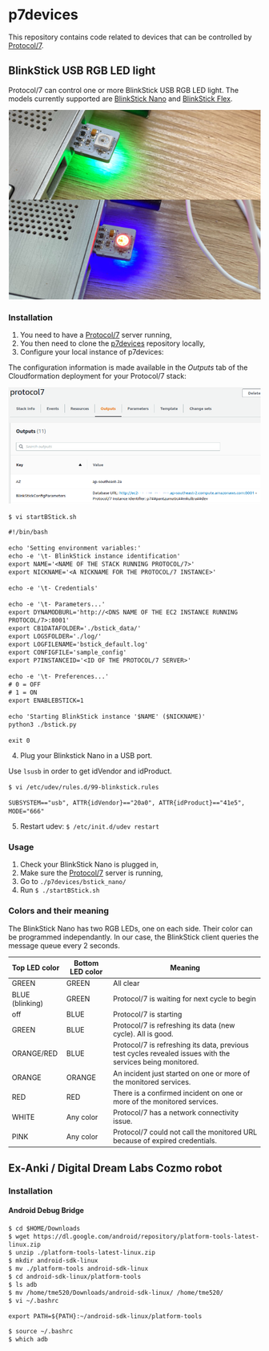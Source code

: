 # p7devices

This repository contains code related to devices that can be controlled by [Protocol/7](https://github.com/TME520/protocol7).

## BlinkStick USB RGB LED light

Protocol/7 can control one or more BlinkStick USB RGB LED light. The models currently supported are [BlinkStick Nano](https://www.blinkstick.com/products/blinkstick-nano) and [BlinkStick Flex](https://www.blinkstick.com/products/blinkstick-flex).

![The BlinkStick Nano in action](p7devices_bstick_nano01.png)

### Installation

1. You need to have a [Protocol/7](https://github.com/TME520/protocol7) server running,
2. You then need to clone the [p7devices](https://github.com/TME520/p7devices) repository locally,
3. Configure your local instance of p7devices:

The configuration information is made available in the *Outputs* tab of the Cloudformation deployment for your Protocol/7 stack:

![Protocol/7 configuration information](p7devices_config_info01.png)

`$ vi startBStick.sh`
```
#!/bin/bash

echo 'Setting environment variables:'
echo -e '\t- BlinkStick instance identification'
export NAME='<NAME OF THE STACK RUNNING PROTOCOL/7>'
export NICKNAME='<A NICKNAME FOR THE PROTOCOL/7 INSTANCE>'

echo -e '\t- Credentials'

echo -e '\t- Parameters...'
export DYNAMODBURL='http://<DNS NAME OF THE EC2 INSTANCE RUNNING PROTOCOL/7>:8001'
export CB1DATAFOLDER='./bstick_data/'
export LOGSFOLDER='./log/'
export LOGFILENAME='bstick_default.log'
export CONFIGFILE='sample_config'
export P7INSTANCEID='<ID OF THE PROTOCOL/7 SERVER>'

echo -e '\t- Preferences...'
# 0 = OFF
# 1 = ON
export ENABLEBSTICK=1

echo 'Starting BlinkStick instance '$NAME' ($NICKNAME)'
python3 ./bstick.py

exit 0
```

4. Plug your Blinkstick Nano in a USB port.

Use `lsusb` in order to get idVendor and idProduct.

`$ vi /etc/udev/rules.d/99-blinkstick.rules`

`SUBSYSTEM=="usb", ATTR{idVendor}=="20a0", ATTR{idProduct}=="41e5", MODE="666"`

5. Restart udev: `$ /etc/init.d/udev restart`

### Usage

1. Check your BlinkStick Nano is plugged in,
2. Make sure the [Protocol/7](https://github.com/TME520/protocol7) server is running,
3. Go to `./p7devices/bstick_nano/`
4. Run `$ ./startBStick.sh`

### Colors and their meaning

The BlinkStick Nano has two RGB LEDs, one on each side. Their color can be programmed independantly.
In our case, the BlinkStick client queries the message queue every 2 seconds.

|Top LED color|Bottom LED color|Meaning|
|---|---|---|
|GREEN|GREEN|All clear|
|BLUE (blinking)|GREEN|Protocol/7 is waiting for next cycle to begin|
|off|BLUE|Protocol/7 is starting|
|GREEN|BLUE|Protocol/7 is refreshing its data (new cycle). All is good.|
|ORANGE/RED|BLUE|Protocol/7 is refreshing its data, previous test cycles revealed issues with the services being monitored.|
|ORANGE|ORANGE|An incident just started on one or more of the monitored services.|
|RED|RED|There is a confirmed incident on one or more of the monitored services.|
|WHITE|Any color|Protocol/7 has a network connectivity issue.|
|PINK|Any color|Protocol/7 could not call the monitored URL because of expired credentials.|

## Ex-Anki / Digital Dream Labs Cozmo robot

### Installation

#### Android Debug Bridge

```
$ cd $HOME/Downloads
$ wget https://dl.google.com/android/repository/platform-tools-latest-linux.zip
$ unzip ./platform-tools-latest-linux.zip
$ mkdir android-sdk-linux
$ mv ./platform-tools android-sdk-linux
$ cd android-sdk-linux/platform-tools
$ ls adb
$ mv /home/tme520/Downloads/android-sdk-linux/ /home/tme520/
$ vi ~/.bashrc
```
`export PATH=${PATH}:~/android-sdk-linux/platform-tools`
```
$ source ~/.bashrc
$ which adb
```
